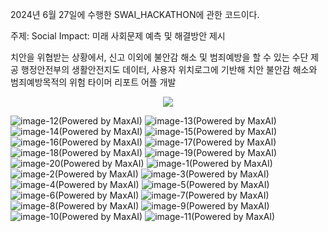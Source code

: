 2024년 6월 27일에 수행한 SWAI_HACKATHON에 관한 코드이다.

주제: Social Impact: 미래 사회문제 예측 및 해결방안 제시

치안을 위협받는 상황에서, 신고 이외에 불안감 해소 및 범죄예방을 할 수 있는 수단 제공
행정안전부의 생활안전지도 데이터, 사용자 위치로그에 기반해 치안 불안감 해소와 범죄예방목적의 위험 타이머 리포트 어플 개발

<p align="center">
<img src="[https://github.com/lhoju0158/LPMS/assets/172701989/1462bc1d-55a3-407f-8601-ea2ebf48effd](https://github.com/lhoju0158/SWAI_HACKATHON/assets/172701989/c2182642-c247-4ea1-a425-fdaab520e7f8)">
</p>

![image-12(Powered by MaxAI)](https://github.com/lhoju0158/LPMS/assets/172701989/669bf72e-e581-4053-8bbc-8a3a1ffa6a31)
![image-13(Powered by MaxAI)](https://github.com/lhoju0158/LPMS/assets/172701989/f7ee8cbb-389f-4cc1-a454-13dd08470a5d)
![image-14(Powered by MaxAI)](https://github.com/lhoju0158/LPMS/assets/172701989/57bd61df-c422-4de0-8f2e-dfb4332ab33d)
![image-15(Powered by MaxAI)](https://github.com/lhoju0158/LPMS/assets/172701989/cf2dfcf9-2a33-44a3-940e-8baad34543fc)
![image-16(Powered by MaxAI)](https://github.com/lhoju0158/LPMS/assets/172701989/5d515db0-a8b5-4c11-96b3-29456cb4dfad)
![image-17(Powered by MaxAI)](https://github.com/lhoju0158/LPMS/assets/172701989/9dd5207e-b798-4981-854d-8ee0145a4648)
![image-18(Powered by MaxAI)](https://github.com/lhoju0158/LPMS/assets/172701989/87624830-9cf4-459b-9297-0eb6faf1205d)
![image-19(Powered by MaxAI)](https://github.com/lhoju0158/LPMS/assets/172701989/df0e8784-1bef-4744-a1f2-81f3245fbb77)
![image-20(Powered by MaxAI)](https://github.com/lhoju0158/LPMS/assets/172701989/635938f1-902d-4a70-9250-5f9c3e17bd7e)
![image-1(Powered by MaxAI)](https://github.com/lhoju0158/LPMS/assets/172701989/27854a22-447c-4e32-b21d-c826753e4d2f)
![image-2(Powered by MaxAI)](https://github.com/lhoju0158/LPMS/assets/172701989/68e00022-4f80-4d69-b470-80f4d0b01e99)
![image-3(Powered by MaxAI)](https://github.com/lhoju0158/LPMS/assets/172701989/eaa39f18-cc6e-4bf4-8a83-d49f1fcf5445)
![image-4(Powered by MaxAI)](https://github.com/lhoju0158/LPMS/assets/172701989/57054750-6149-4a23-8444-ab54547d38b3)
![image-5(Powered by MaxAI)](https://github.com/lhoju0158/LPMS/assets/172701989/cda74f96-9524-4c5e-9f82-974b0478d0d7)
![image-6(Powered by MaxAI)](https://github.com/lhoju0158/LPMS/assets/172701989/c6064121-f883-4920-89d5-abe6fe1ee65b)
![image-7(Powered by MaxAI)](https://github.com/lhoju0158/LPMS/assets/172701989/21e974af-6c50-4247-b71f-d34c56087e9c)
![image-8(Powered by MaxAI)](https://github.com/lhoju0158/LPMS/assets/172701989/fd778cca-c304-4d8f-90d8-b7e084565602)
![image-9(Powered by MaxAI)](https://github.com/lhoju0158/LPMS/assets/172701989/0e3d2aaf-eea5-40f6-a004-a7a8ebe41689)
![image-10(Powered by MaxAI)](https://github.com/lhoju0158/LPMS/assets/172701989/b60e5497-8008-4d6e-93e7-704883cda279)
![image-11(Powered by MaxAI)](https://github.com/lhoju0158/LPMS/assets/172701989/68b1b967-0a1a-4aaf-b45a-3140f9d0d23b)
